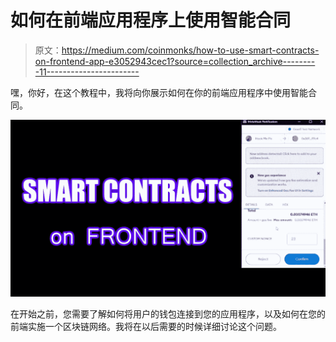 # 如何在前端应用程序上使用智能合同

> 原文：<https://medium.com/coinmonks/how-to-use-smart-contracts-on-frontend-app-e3052943cec1?source=collection_archive---------11----------------------->

嘿，你好，在这个教程中，我将向你展示如何在你的前端应用程序中使用智能合同。

![](img/6d3c07e8954630eebf02e27220566197.png)

在开始之前，您需要了解如何将用户的钱包连接到您的应用程序，以及如何在您的前端实施一个区块链网络。我将在以后需要的时候详细讨论这个问题。